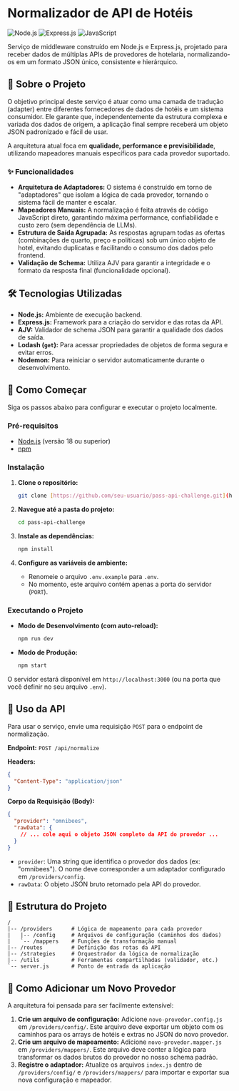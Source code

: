 # Normalizador de API de Hotéis

![Node.js](https://img.shields.io/badge/Node.js-18.x-green?style=for-the-badge&logo=node.js)
![Express.js](https://img.shields.io/badge/Express.js-4.x-_?style=for-the-badge&logo=express)
![JavaScript](https://img.shields.io/badge/JavaScript-ESM-yellow?style=for-the-badge&logo=javascript) 

Serviço de middleware construído em Node.js e Express.js, projetado para receber dados de múltiplas APIs de provedores de hotelaria, normalizando-os em um formato JSON único, consistente e hierárquico.

## 🚀 Sobre o Projeto

O objetivo principal deste serviço é atuar como uma camada de tradução (adapter) entre diferentes fornecedores de dados de hotéis e um sistema consumidor. Ele garante que, independentemente da estrutura complexa e variada dos dados de origem, a aplicação final sempre receberá um objeto JSON padronizado e fácil de usar.

A arquitetura atual foca em **qualidade, performance e previsibilidade**, utilizando mapeadores manuais específicos para cada provedor suportado.

### ✨ Funcionalidades

- **Arquitetura de Adaptadores:** O sistema é construído em torno de "adaptadores" que isolam a lógica de cada provedor, tornando o sistema fácil de manter e escalar.
- **Mapeadores Manuais:** A normalização é feita através de código JavaScript direto, garantindo máxima performance, confiabilidade e custo zero (sem dependência de LLMs).
- **Estrutura de Saída Agrupada:** As respostas agrupam todas as ofertas (combinações de quarto, preço e políticas) sob um único objeto de hotel, evitando duplicatas e facilitando o consumo dos dados pelo frontend.
- **Validação de Schema:** Utiliza AJV para garantir a integridade e o formato da resposta final (funcionalidade opcional).

## 🛠️ Tecnologias Utilizadas

- **Node.js:** Ambiente de execução backend.
- **Express.js:** Framework para a criação do servidor e das rotas da API.
- **AJV:** Validador de schema JSON para garantir a qualidade dos dados de saída.
- **Lodash (`get`):** Para acessar propriedades de objetos de forma segura e evitar erros.
- **Nodemon:** Para reiniciar o servidor automaticamente durante o desenvolvimento.

## 🏁 Como Começar

Siga os passos abaixo para configurar e executar o projeto localmente.

### Pré-requisitos

- [Node.js](https://nodejs.org/en/) (versão 18 ou superior)
- [npm](https://www.npmjs.com/)

### Instalação

1.  **Clone o repositório:**
    ```bash
    git clone [https://github.com/seu-usuario/pass-api-challenge.git](https://github.com/seu-usuario/pass-api-challenge.git)
    ```

2.  **Navegue até a pasta do projeto:**
    ```bash
    cd pass-api-challenge
    ```

3.  **Instale as dependências:**
    ```bash
    npm install
    ```

4.  **Configure as variáveis de ambiente:**
    - Renomeie o arquivo `.env.example` para `.env`.
    - No momento, este arquivo contém apenas a porta do servidor (`PORT`).

### Executando o Projeto

- **Modo de Desenvolvimento (com auto-reload):**
  ```bash
  npm run dev
  ```

- **Modo de Produção:**
  ```bash
  npm start
  ```

O servidor estará disponível em `http://localhost:3000` (ou na porta que você definir no seu arquivo `.env`).

## 📡 Uso da API

Para usar o serviço, envie uma requisição `POST` para o endpoint de normalização.

**Endpoint:** `POST /api/normalize`

**Headers:**
```json
{
  "Content-Type": "application/json"
}
```

**Corpo da Requisição (Body):**
```json
{
  "provider": "omnibees",
  "rawData": {
    // ... cole aqui o objeto JSON completo da API do provedor ...
  }
}
```

- `provider`: Uma string que identifica o provedor dos dados (ex: "omnibees"). O nome deve corresponder a um adaptador configurado em `/providers/config`.
- `rawData`: O objeto JSON bruto retornado pela API do provedor.

## 📁 Estrutura do Projeto

```
/
|-- /providers      # Lógica de mapeamento para cada provedor
|   |-- /config     # Arquivos de configuração (caminhos dos dados)
|   `-- /mappers    # Funções de transformação manual
|-- /routes         # Definição das rotas da API
|-- /strategies     # Orquestrador da lógica de normalização
|-- /utils          # Ferramentas compartilhadas (validador, etc.)
`-- server.js       # Ponto de entrada da aplicação
```

## 🧩 Como Adicionar um Novo Provedor

A arquitetura foi pensada para ser facilmente extensível:

1.  **Crie um arquivo de configuração:** Adicione `novo-provedor.config.js` em `/providers/config/`. Este arquivo deve exportar um objeto com os caminhos para os arrays de hotéis e extras no JSON do novo provedor.
2.  **Crie um arquivo de mapeamento:** Adicione `novo-provedor.mapper.js` em `/providers/mappers/`. Este arquivo deve conter a lógica para transformar os dados brutos do provedor no nosso schema padrão.
3.  **Registre o adaptador:** Atualize os arquivos `index.js` dentro de `/providers/config/` e `/providers/mappers/` para importar e exportar sua nova configuração e mapeador.
